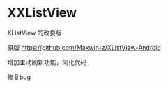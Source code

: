 XXListView
==========

XListView 的改良版

原版 https://github.com/Maxwin-z/XListView-Android

增加主动刷新功能，简化代码

修复bug
